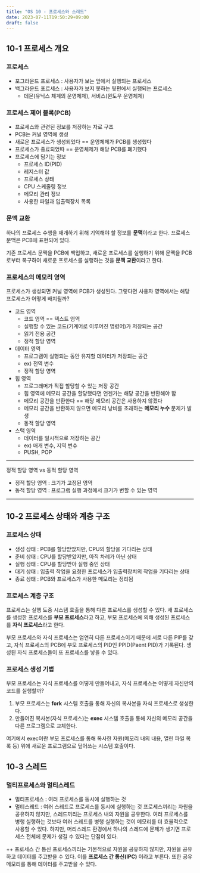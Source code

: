 ```yaml
---
title: "OS 10 - 프로세스와 스레드"
date: 2023-07-11T19:50:29+09:00
draft: false
---
```


## 10-1 프로세스 개요
### 프로세스
- 포그라운드 프로세스 : 사용자가 보는 앞에서 실행되는 프로세스
- 백그라운드 포르세스 : 사용자가 보지 못하는 뒷편에서 실행되는 프로세스
  - 데몬(유닉스 체계의 운영체제), 서비스(윈도우 운영체제)

### 프로세스 제어 블록(PCB)
- 프로세스와 관련된 정보를 저장하는 자료 구조
- PCB는 커널 영역에 생성
- 새로운 프로세스가 생성되었다 == 운영체제가 PCB를 생성했다
- 프로세스가 종료되었따 == 운영체제가 해당 PCB를 폐기했다
- 프로세스에 담기는 정보
  - 프로세스 ID(PID)
  - 레지스터 값
  - 프로세스 상태
  - CPU 스케줄링 정보
  - 메모리 관리 정보
  - 사용한 파일과 입출력장치 목록

### 문맥 교환
하나의 프로세스 수행을 재개하기 위해 기억해야 할 정보를 **문맥**이라고 한다. 프로세스 문맥은 PCB에 표현되어 있다.

기존 프로세스 문맥을 PCB에 백업하고, 새로운 프로세스를 실행하기 위해 문맥을 PCB로부터 복구하여 새로운 프로세스를 실행하는 것을 **문맥 교환**이라고 한다.

### 프로세스의 메모리 영역
프로세스가 생성되면 커널 영역에 PCB가 생성된다. 그렇다면 사용자 영역에서는 해당 프로세스가 어떻게 배치될까?
- 코드 영역
  - 코드 영역 == 텍스트 영역
  - 실행할 수 있는 코드(기계어로 이루어진 명령어)가 저장되는 공간
  - 읽기 전용 공간
  - 정적 할당 영역
- 데이터 영역
  - 프로그램이 실행되는 동안 유지할 데이터가 저장되는 공간
  - ex) 전역 변수
  - 정적 할당 영역
- 힙 영역
  - 프로그래머가 직접 할당할 수 있는 저장 공간
  - 힙 영역에 메모리 공간을 할당했다면 언젠가는 해당 공간을 반환해야 함
  - 메모리 공간을 반환한다 == 해당 메모리 공간은 사용하지 않겠다
  - 메모리 공간을 반환하지 않으면 메모리 낭비를 초래하는 **메모리 누수** 문제가 발생
  - 동적 할당 영역
- 스택 영역
  - 데이터를 일시적으로 저장하는 공간
  - ex) 매개 변수, 지역 변수
  - PUSH, POP


---
정적 할당 영역 vs 동적 할당 영역
- 정적 할당 영역 : 크기가 고정된 영역
- 동적 할당 영역 : 프로그램 실행 과정에서 크기가 변할 수 있는 영역
---


## 10-2 프로세스 상태와 계층 구조
### 프로세스 상태
- 생성 상태 : PCB를 할당받았지만, CPU의 할당을 기다리는 상태
- 준비 상태 : CPU를 할당받았지만, 아직 차례가 아닌 상태
- 실행 상태 : CPU를 할당받아 실행 중인 상태
- 대기 상태 : 입출력 작업을 요청한 프로세스가 입출력장치의 작업을 기다리는 상태
- 종료 상태 : PCB와 프로세스가 사용한 메모리는 정리됨

### 프로세스 계층 구조
프로세스는 실행 도중 시스템 호출을 통해 다른 프로세스를 생성할 수 있다. 새 프로세스를 생성한 프로세스를 **부모 프로세스**라고 하고, 부모 프로세스에 의해 생성된 프로세스를 **자식 프로세스**라고 한다.

부모 프로세스와 자식 프로세스는 엄연히 다른 프로세스이기 때문에 서로 다른 PIP를 갖고, 자식 프로세스의 PCB에 부모 프로세스의 PID인 PPID(Paent PID)가 기록된다. 생성된 자식 프로세스들이 
또 프로세스를 낳을 수 있다.


### 프로세스 생성 기법
부모 프로세스는 자식 프로세스를 어떻게 만들어내고, 자식 프로세스는 어떻게 자신만의 코드를 실행할까?

1. 부모 프로세스는 **fork** 시스템 호출을 통해 자신의 복사본을 자식 프로세스로 생성한다.
2. 만들어진 복사본(자식 프로세스)는 **exec** 시스템 호출을 통해 자신의 메모리 공간을 다른 프로그램으로 교체한다.

여기에서 exec이란 부모 프로세스를 통해 복사한 자원(메모리 내의 내용, 열린 파일 목록 등) 위에 새로운 프로그램으로 덮어쓰는 시스템 호출이다.

## 10-3 스레드
### 멀티프로세스와 멀티스레드
- 멀티프로세스 : 여러 프로세스를 동시에 실행하는 것
- 멀티스레드 : 여러 스레드로 프로세스를 동시에 실행하는 것
프로세스끼리는 자원을 공유하지 않지만, 스레드끼리는 프로세스 내의 자원을 공유한다.
여러 프로세스를 병행 실행하는 것보다 여러 스레드를 병행 실행하는 것이 메모리를 더 효율적으로 사용할 수 있다. 
하지만, 머리스레드 환경에서 하나의 스레드에 문제가 생기면 프로세스 전체에 문제가 생길 수 있다는 단점이 있다.

++ 프로세스 간 통신
프로세스끼리는 기본적으로 자원을 공유하지 않지만, 자원을 공유하고 데이터를 주고받을 수 있다. 이를 **프로세스 간 통신(IPC)** 이라고 부른다.
또한 공유 메모리를 통해 데이터를 주고받을 수 있다.

